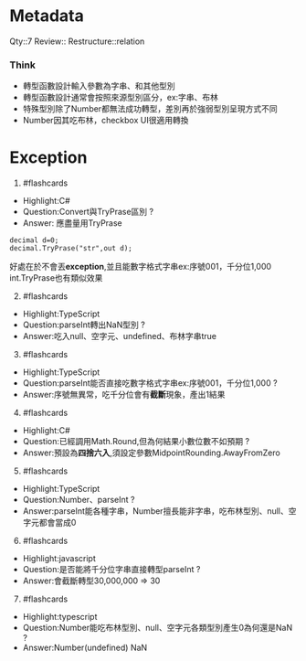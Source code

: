 # Metadata
Qty::7
Review::
Restructure::relation

### Think



- 轉型函數設計輸入參數為字串、和其他型別
- 轉型函數設計通常會按照來源型別區分，ex:字串、布林
- 特殊型別除了Number都無法成功轉型，差別再於強弱型別呈現方式不同
- Number因其吃布林，checkbox UI很適用轉換





# Exception
1. #flashcards 
- Highlight:C#
- Question:Convert與TryPrase區別
?
- Answer:
應盡量用TryPrase
```
decimal d=0;
decimal.TryPrase("str",out d);
```

好處在於不會丟**exception**,並且能數字格式字串ex:序號001，千分位1,000
int.TryPrase也有類似效果


2. #flashcards 
- Highlight:TypeScript
- Question:parseInt轉出NaN型別
?
- Answer:吃入null、空字元、undefined、布林字串true

3. #flashcards 
- Highlight:TypeScript
- Question:parseInt能否直接吃數字格式字串ex:序號001，千分位1,000
?
- Answer:序號無異常，吃千分位會有**截斷**現象，產出1結果

4. #flashcards 
- Highlight:C#
- Question:已經調用Math.Round,但為何結果小數位數不如預期
?
- Answer:預設為**四捨六入**,須設定參數MidpointRounding.AwayFromZero

5. #flashcards 
- Highlight:TypeScript
- Question:Number、parseInt 
?
- Answer:parseInt能各種字串，Number擅長能非字串，吃布林型別、null、空字元都會當成0

6. #flashcards 
- Highlight:javascript
- Question:是否能將千分位字串直接轉型parseInt
?
- Answer:會截斷轉型30,000,000 => 30

7. #flashcards 
- Highlight:typescript
- Question:Number能吃布林型別、null、空字元各類型別產生0為何還是NaN
?
- Answer:Number(undefined) NaN

